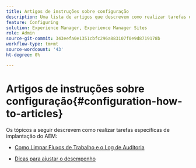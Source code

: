 ```yaml
---
title: Artigos de instruções sobre configuração
description: Uma lista de artigos que descrevem como realizar tarefas de implantação específicas no AEM.
feature: Configuring
solution: Experience Manager, Experience Manager Sites
role: Admin
source-git-commit: 343eefa0e1351cbfc296a883107f0e9d8719178b
workflow-type: tm+mt
source-wordcount: '43'
ht-degree: 0%

---
```


# Artigos de instruções sobre configuração{#configuration-how-to-articles}

Os tópicos a seguir descrevem como realizar tarefas específicas de implantação do AEM:

<!--
* [How to Use the Log Viewer](https://helpx.adobe.com/experience-manager/kb/logsviewer.html)
-->

* [Como Limpar Fluxos de Trabalho e o Log de Auditoria](https://experienceleague.adobe.com/en/docs/experience-cloud-kcs/kbarticles/ka-24590)

* [Dicas para ajustar o desempenho](/help/sites-deploying/configuring-performance.md)

<!--
* [How to Remove Features From the Welcome Screen](/help/sites-developing/customizing-the-welcome-console.md)

* [How to Turn Off the Location Tracker Feature](https://helpx.adobe.com/experience-manager/kb/turn-off-geolocation.html)
-->